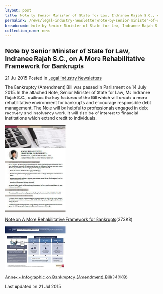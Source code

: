 ```yaml
---
layout: post
title: Note by Senior Minister of State for Law, Indranee Rajah S.C., on A More Rehabilitative Framework for Bankrupts
permalink: /news/legal-industry-newsletter/note-by-senior-minister-of-state-for-law--indranee-rajah-s-c---o/
breadcrumb: Note by Senior Minister of State for Law, Indranee Rajah S.C., on A More Rehabilitative Framework for Bankrupts
collection_name: news
---
```


<style>
  .image {width: 200px;}
  .image img {max-width: 100%;}
</style>

Note by Senior Minister of State for Law, Indranee Rajah S.C., on A More Rehabilitative Framework for Bankrupts
---

21 Jul 2015 Posted in [Legal Industry Newsletters](/news/legal-industry-newsletters/)

The Bankruptcy (Amendment) Bill was passed in Parliament on 14 July 2015. In the attached Note, Senior Minister of State for Law, Ms Indranee Rajah S.C., outlines the key features of the Bill which will create a more rehabilitative environment for bankrupts and encourage responsible debt management. The Note will be helpful to professionals engaged in debt recovery and insolvency work. It will also be of interest to financial institutions which extend credit to individuals. 

<div class="image">
  <a href="/files/NotebySMSonAMoreRehabilitativeFrameworkforBankrupts.pdf/"><img src="/images/1437459533821.jpg/" alt="image for pdf: a more rehabilitative framework for bankrupts"></a>
</div>

<a href="/files/NotebySMSonAMoreRehabilitativeFrameworkforBankrupts.pdf/">Note on A More Rehabilitative Framework for Bankrupts</a>(373KB)

<div class="image">
  <a href="/files/Annex.pdf/"><img src="/images/1437474539181.jpg/" alt="thumbnail of infographic: the new differentiated discharge framework"></a>
</div>

<a href="/files/Annex.pdf/">Annex - Infographic on Bankruptcy (Amendment) Bill</a>(340KB)

<p class="right-side-updated">Last updated on 21 Jul 2015</p>
